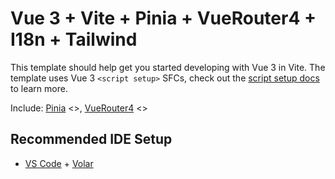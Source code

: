 # Vue 3 + Vite + Pinia + VueRouter4 + I18n + Tailwind

This template should help get you started developing with Vue 3 in Vite. 
The template uses Vue 3 `<script setup>` SFCs, check out the [script setup docs](https://v3.vuejs.org/api/sfc-script-setup.html#sfc-script-setup) to learn more.

Include: [Pinia](https://pinia.vuejs.org/) <<The Vue Store that you will enjoy using>>, [VueRouter4](https://router.vuejs.org/) <<The official router for Vue.js.>>

## Recommended IDE Setup

- [VS Code](https://code.visualstudio.com/) + [Volar](https://marketplace.visualstudio.com/items?itemName=Vue.volar)
